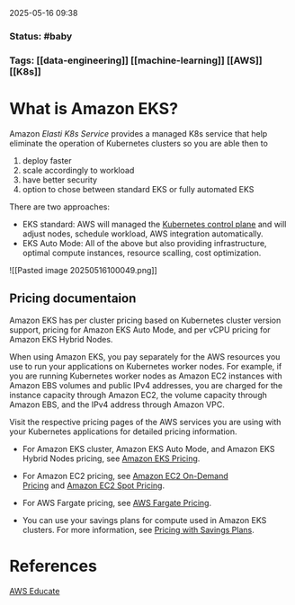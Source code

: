 2025-05-16 09:38

### Status: #baby 

### Tags: [[data-engineering]] [[machine-learning]] [[AWS]] [[K8s]]

# What is Amazon EKS?

Amazon *Elasti K8s Service* provides a managed K8s service that help eliminate the operation of Kubernetes clusters so you are able then to
1. deploy faster
2. scale accordingly to workload
3. have better security
4. option to chose between standard EKS or fully automated EKS

There are two approaches:

- EKS standard: AWS will managed the [Kubernetes control plane](https://kubernetes.io/docs/concepts/overview/components/#control-plane-components) and will adjust nodes, schedule workload, AWS integration automatically.
- EKS Auto Mode: All of the above but also providing infrastructure, optimal compute instances, resource scalling, cost optimization.


![[Pasted image 20250516100049.png]]

## Pricing documentaion

Amazon EKS has per cluster pricing based on Kubernetes cluster version support, pricing for Amazon EKS Auto Mode, and per vCPU pricing for Amazon EKS Hybrid Nodes.

When using Amazon EKS, you pay separately for the AWS resources you use to run your applications on Kubernetes worker nodes. For example, if you are running Kubernetes worker nodes as Amazon EC2 instances with Amazon EBS volumes and public IPv4 addresses, you are charged for the instance capacity through Amazon EC2, the volume capacity through Amazon EBS, and the IPv4 address through Amazon VPC.

Visit the respective pricing pages of the AWS services you are using with your Kubernetes applications for detailed pricing information.

- For Amazon EKS cluster, Amazon EKS Auto Mode, and Amazon EKS Hybrid Nodes pricing, see [Amazon EKS Pricing](https://aws.amazon.com/eks/pricing/).
    
- For Amazon EC2 pricing, see [Amazon EC2 On-Demand Pricing](https://aws.amazon.com/ec2/pricing/on-demand/) and [Amazon EC2 Spot Pricing](https://aws.amazon.com/ec2/spot/pricing/).
    
- For AWS Fargate pricing, see [AWS Fargate Pricing](https://aws.amazon.com/fargate/pricing).
    
- You can use your savings plans for compute used in Amazon EKS clusters. For more information, see [Pricing with Savings Plans](https://aws.amazon.com/savingsplans/pricing/).
# References

[AWS Educate](https://kubernetes.io/docs/concepts/overview/components/#control-plane-components)









